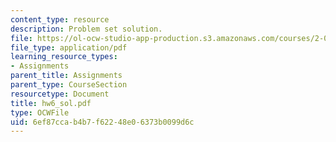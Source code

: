 ```yaml
---
content_type: resource
description: Problem set solution.
file: https://ol-ocw-studio-app-production.s3.amazonaws.com/courses/2-002-mechanics-and-materials-ii-spring-2004/6ef87ccab4b7f62248e06373b0099d6c_hw6_sol.pdf
file_type: application/pdf
learning_resource_types:
- Assignments
parent_title: Assignments
parent_type: CourseSection
resourcetype: Document
title: hw6_sol.pdf
type: OCWFile
uid: 6ef87cca-b4b7-f622-48e0-6373b0099d6c
---
```

